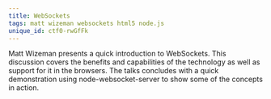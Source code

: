 ```yaml
---
title: WebSockets
tags: matt wizeman websockets html5 node.js
unique_id: ctf0-rwGfFk
---
```

Matt Wizeman presents a quick introduction to WebSockets. This discussion covers the benefits and capabilities of the technology as well as support for it in the browsers. The talks concludes with a quick demonstration using node-websocket-server to show some of the concepts in action.